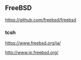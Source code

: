 ## FreeBSD
https://github.com/freebsd/freebsd

### tcsh

https://www.freebsd.org/ja/

http://www.jp.freebsd.org/

